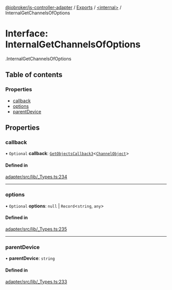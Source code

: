 [@iobroker/js-controller-adapter](../README.md) / [Exports](../modules.md) / [<internal\>](../modules/internal_.md) / InternalGetChannelsOfOptions

# Interface: InternalGetChannelsOfOptions

[<internal>](../modules/internal_.md).InternalGetChannelsOfOptions

## Table of contents

### Properties

- [callback](internal_.InternalGetChannelsOfOptions.md#callback)
- [options](internal_.InternalGetChannelsOfOptions.md#options)
- [parentDevice](internal_.InternalGetChannelsOfOptions.md#parentdevice)

## Properties

### callback

• `Optional` **callback**: [`GetObjectsCallback3`](../modules/internal_.md#getobjectscallback3)<[`ChannelObject`](internal_.ChannelObject.md)\>

#### Defined in

[adapter/src/lib/_Types.ts:234](https://github.com/ioBroker/ioBroker.js-controller/blob/da5874cc/packages/adapter/src/lib/_Types.ts#L234)

___

### options

• `Optional` **options**: ``null`` \| `Record`<`string`, `any`\>

#### Defined in

[adapter/src/lib/_Types.ts:235](https://github.com/ioBroker/ioBroker.js-controller/blob/da5874cc/packages/adapter/src/lib/_Types.ts#L235)

___

### parentDevice

• **parentDevice**: `string`

#### Defined in

[adapter/src/lib/_Types.ts:233](https://github.com/ioBroker/ioBroker.js-controller/blob/da5874cc/packages/adapter/src/lib/_Types.ts#L233)
